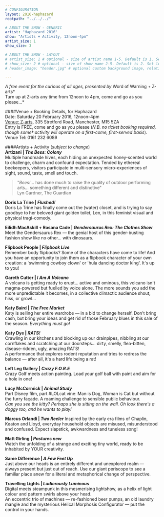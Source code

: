 ```yaml
---
# CONFIGURATION
layout: 2016-haphazard
rootpath: "../../../"

# ABOUT THE SHOW - GENERIC
artist: "Haphazard 2016"
show: "Artists + Activity, 12noon-4pm"
artist_size: 1
show_size: 3

# ABOUT THE SHOW - LAYOUT
# artist_size: 1 # optional - size of artist name 1-5. Default is 1. Set longer names to lower values
# show_size: 2 # optional - size of show name 2-5. Default is 2. Set longer names to lower values
# header_image: "header.jpg" # optional custom background image, relative to current page

---
```

*A free event for the curious of all ages, presented by* Word of Warning *+* Z-arts*<br>Turn up at Z-arts any time from 12noon to 4pm, come and go as you please…*        
        
####Venue + Booking Details, for Haphazard        
Date: Saturday 20 February 2016, 12noon-4pm      
<a href="http://www.z-arts.org/about-us/getting-here" target="_blank">Venue: Z-arts</a>, 335 Stretford Road, Manchester, M15 5ZA        
Entry is FREE, come and go as you please (*N.B. no ticket booking required, though some† activity will operate on a first-come, first-served basis*).        
Venue Tel: 0161 232 6089        
         
####Artists + Activity (*subject to change*)        
**Artizani | *The Bees: Colony***        
Multiple handmade hives, each hiding an unexpected honey-scented world to challenge, charm and confound expectation. Tended by ethereal beekeepers, visitors participate in multi-sensory micro-experiences of sight, sound, taste, smell and touch.        
>"*Bees!*… has done much to raise the quality of outdoor performing arts… something different and distinctive"<br>Lyn Gardner, The Guardian        
        
**Doris La Trine | *Flushed!***        
Doris La Trine has finally come out the (water) closet, and is trying to say goodbye to her beloved giant golden toilet, Len, in this feminist visual and physical tragi-comedy.        
        
**Eilidh MacAskill + Rosana Cade | *Gendersaurus Rex: The Clothes Show***        
Meet the Gendersaurus Rex — the genial host of this gender-busting fashion show like no other… with dinosaurs.        
        
**Flipbook People | *Flipbook Live***        
Remember body flipbooks? Some of the characters have come to life! And you have an opportunity to join them as a flipbook character of your own creation: a 'swimming cowboy clown' or 'hula dancing doctor king'. It's up to you!        
        
**Gareth Cutter | *I Am A Volcano***        
A volcano is getting ready to erupt… active and ominous, this volcano isn't magma-powered but fuelled by voice alone. The more sounds you add the more unpredictable it becomes, in a collective climactic audience shout, hiss, or growl…        
        
**Katy Baird | *The Free Market***        
Katy is selling her entire wardrobe — in a bid to change herself. Don't bring cash, but bring your ideas and get rid of those February blues in this sale of the season. *Everything must go!*        
        
**Katy Dye | *RATS!***        
Crawling in our kitchens and blocking up our drainpipes, nibbling at our cornflakes and scratching at our doorsteps… dirty, smelly, flea-bitten, disease-ridden, ugly, amazing RATS!<br>A performance that explores rodent reputation and tries to redress the balance — after all, it's a hard life being a rat!         
        
**Left Leg Gallery | *Crazy F.O.R.E***        
Crazy Golf meets action painting. Load your golf ball with paint and aim for a hole in one!        
        
**Lucy McCormick | *Animal Study***        
Part Disney film, part #LOLcat vine: Man is Dog, Woman is Cat but without the furry façade. A roaming challenge to sensible public behaviour.<br>*Can you see the kitty? Perhaps she is sitting on the wall. Oh look there's a doggy too, and he wants to play!*        
        
**Marcus Orlandi | *Two Reeler***
Inspired by the early era films of Chaplin, Keaton and Lloyd, everyday household objects are misused, misunderstood and confused. Expect slapstick, awkwardness and tuneless song!        
         
**Matt Girling | *Pastures new***       
Watch the unfolding of a strange and exciting tiny world, ready to be inhabited by YOUR creativity.       
        
**Same Difference | *A Few Feet Up***         
Just above our heads is an entirely different and unexplored realm — always present but just out of reach. Use our giant periscope to see a familiar place anew for a literal and metaphorical change of perspective.        
        
**Travelling Lights | *Ludicrously Luminous***        
Digital meets steampunk in this mesmerising lightshow, as a helix of light colour and pattern swirls above your head.<br>An eccentric trio of machines — re-fashioned beer pumps, an old laundry mangle and the mysterious Helical Morphosis Configurator — put the control in your hands.

